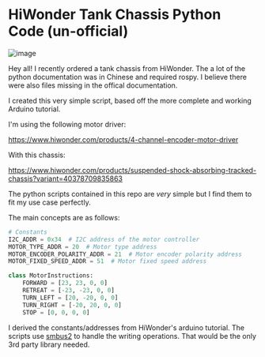 # HiWonder Tank Chassis Python Code (un-official)


![image](https://github.com/robswc/hi-wonder-tank-chassis/assets/38849824/505294d0-94c6-44b9-843f-532ce4a5e897)

Hey all!  I recently ordered a tank chassis from HiWonder.
The a lot of the python documentation was in Chinese and required rospy.
I believe there were also files missing in the offical documentation.

I created this very simple script, based off the more complete and working Arduino tutorial.

I'm using the following motor driver:

https://www.hiwonder.com/products/4-channel-encoder-motor-driver

With this chassis:

https://www.hiwonder.com/products/suspended-shock-absorbing-tracked-chassis?variant=40378709835863

The python scripts contained in this repo are _very_ simple but I find them to fit my use case perfectly.

The main concepts are as follows:

```python
# Constants
I2C_ADDR = 0x34  # I2C address of the motor controller
MOTOR_TYPE_ADDR = 20  # Motor type address
MOTOR_ENCODER_POLARITY_ADDR = 21  # Motor encoder polarity address
MOTOR_FIXED_SPEED_ADDR = 51  # Motor fixed speed address

class MotorInstructions:
    FORWARD = [23, 23, 0, 0]
    RETREAT = [-23, -23, 0, 0]
    TURN_LEFT = [20, -20, 0, 0]
    TURN_RIGHT = [-20, 20, 0, 0]
    STOP = [0, 0, 0, 0]
```

I derived the constants/addresses from HiWonder's arduino tutorial.  The scripts use [smbus2](https://pypi.org/project/smbus2/) to handle the writing operations.  That would be the only 3rd party library needed.
